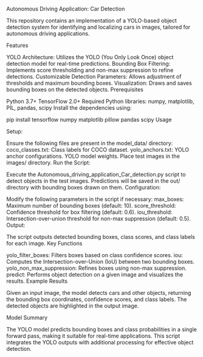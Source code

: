 Autonomous Driving Application: Car Detection

This repository contains an implementation of a YOLO-based object detection system for identifying and localizing cars in images, tailored for autonomous driving applications.

Features

YOLO Architecture: Utilizes the YOLO (You Only Look Once) object detection model for real-time predictions.
Bounding Box Filtering: Implements score thresholding and non-max suppression to refine detections.
Customizable Detection Parameters: Allows adjustment of thresholds and maximum bounding boxes.
Visualization: Draws and saves bounding boxes on the detected objects.
Prerequisites

Python 3.7+
TensorFlow 2.0+
Required Python libraries: numpy, matplotlib, PIL, pandas, scipy
Install the dependencies using:

pip install tensorflow numpy matplotlib pillow pandas scipy
Usage

Setup:

Ensure the following files are present in the model_data/ directory:
coco_classes.txt: Class labels for COCO dataset.
yolo_anchors.txt: YOLO anchor configurations.
YOLO model weights.
Place test images in the images/ directory.
Run the Script:

Execute the Autonomous_driving_application_Car_detection.py script to detect objects in the test images.
Predictions will be saved in the out/ directory with bounding boxes drawn on them.
Configuration:

Modify the following parameters in the script if necessary:
max_boxes: Maximum number of bounding boxes (default: 10).
score_threshold: Confidence threshold for box filtering (default: 0.6).
iou_threshold: Intersection-over-union threshold for non-max suppression (default: 0.5).
Output:

The script outputs detected bounding boxes, class scores, and class labels for each image.
Key Functions

yolo_filter_boxes: Filters boxes based on class confidence scores.
iou: Computes the Intersection-over-Union (IoU) between two bounding boxes.
yolo_non_max_suppression: Refines boxes using non-max suppression.
predict: Performs object detection on a given image and visualizes the results.
Example Results

Given an input image, the model detects cars and other objects, returning the bounding box coordinates, confidence scores, and class labels. The detected objects are highlighted in the output image.

Model Summary

The YOLO model predicts bounding boxes and class probabilities in a single forward pass, making it suitable for real-time applications. This script integrates the YOLO outputs with additional processing for effective object detection.
